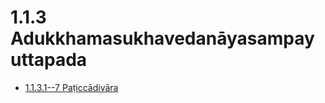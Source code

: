 

# 1.1.3 Adukkhamasukhavedanāyasampayuttapada

* [1.1.3.1--7 Paṭiccādivāra](1.1.3/1.1.3.1--7.md)



